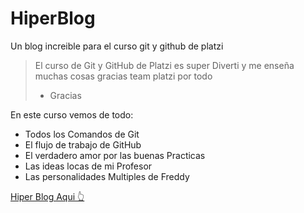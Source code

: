 # HiperBlog
Un blog increible para el curso git y github de platzi

>El curso de Git y GitHub de Platzi es super Diverti     y me enseña muchas cosas gracias team  platzi por todo 
> *  Gracias

En este curso vemos de todo:
* Todos los Comandos de Git
* El flujo de trabajo de GitHub
* El verdadero amor por las buenas Practicas
* Las ideas locas de mi Profesor 
* Las personalidades Multiples de Freddy

[Hiper Blog Aqui 👆](https://sergioalvarezv.github.io/HiperBlog.github.io/blogpost.html)